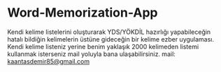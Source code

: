 # Word-Memorization-App
Kendi kelime listelerini oluşturarak YDS/YÖKDİL hazırlığı yapabileceğin hatalı bildiğin kelimelerin üstüne gideceğin bir kelime ezber uygulaması.
Kendi kelime listeniz yerine benim yaklaşık 2000 kelimeden listemi kullanmak isterseniz mail yoluyla bana ulaşabilirsiniz.
mail: kaantasdemir85@gmail.com
